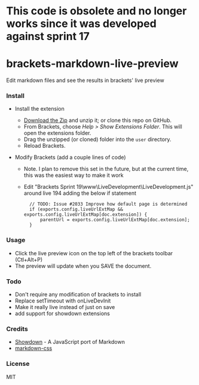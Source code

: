 # This code is obsolete and no longer works since it was developed against sprint 17


# brackets-markdown-live-preview

Edit markdown files and see the results in brackets' live preview

### Install

* Install the extension

	- [Download the Zip](https://github.com/bengarnett/brackets-markdown-live-preview/archive/master.zip) and unzip it; or clone this repo on GitHub.
	- From Brackets, choose _Help > Show Extensions Folder_. This will open the extensions folder.
	- Drag the unzipped (or cloned) folder into the `user` directory.
	- Reload Brackets.

* Modify Brackets (add a couple lines of code)

	- Note. I plan to remove this set in the future, but at the current time, this was the easiest way to make it work
	- Edit "Brackets Sprint 19\www\LiveDevelopment\LiveDevelopment.js" around live 194 adding the below if statement

			// TODO: Issue #2033 Improve how default page is determined
			if (exports.config.liveUrlExtMap && exports.config.liveUrlExtMap[doc.extension]) {
				parentUrl = exports.config.liveUrlExtMap[doc.extension];
			}

### Usage

* Click the live preview icon on the top left of the brackets toolbar (Ctl+Alt+P)
* The preview will update when you SAVE the document.

### Todo

* Don't require any modification of brackets to install
* Replace setTimeout with onLiveDevInit
* Make it really live instead of just on save
* add support for showdown extensions


### Credits

* [Showdown](https://github.com/coreyti/showdown) - A JavaScript port of Markdown
* [markdown-css](https://bitbucket.org/kevinburke/markdowncss)

### License

MIT
